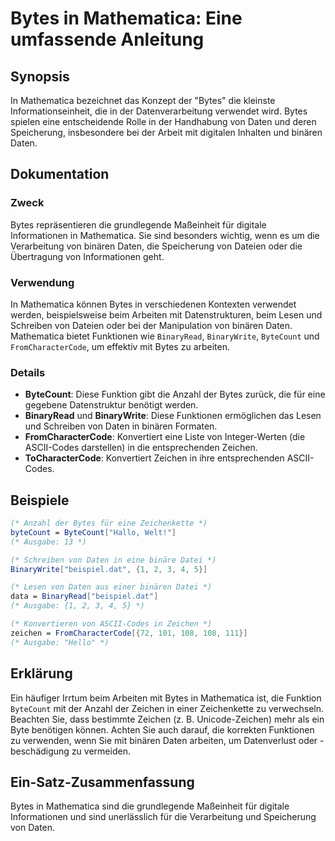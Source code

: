 <!--
Meta Description: # Bytes in Mathematica: Eine umfassende Anleitung ## Synopsis In Mathematica bezeichnet das Konzept der "Bytes" die kleinste Informationseinheit, die ...
Meta Keywords: die, von, bytes, der, daten
-->

# Bytes in Mathematica: Eine umfassende Anleitung

## Synopsis
In Mathematica bezeichnet das Konzept der "Bytes" die kleinste Informationseinheit, die in der Datenverarbeitung verwendet wird. Bytes spielen eine entscheidende Rolle in der Handhabung von Daten und deren Speicherung, insbesondere bei der Arbeit mit digitalen Inhalten und binären Daten.

## Dokumentation
### Zweck
Bytes repräsentieren die grundlegende Maßeinheit für digitale Informationen in Mathematica. Sie sind besonders wichtig, wenn es um die Verarbeitung von binären Daten, die Speicherung von Dateien oder die Übertragung von Informationen geht.

### Verwendung
In Mathematica können Bytes in verschiedenen Kontexten verwendet werden, beispielsweise beim Arbeiten mit Datenstrukturen, beim Lesen und Schreiben von Dateien oder bei der Manipulation von binären Daten. Mathematica bietet Funktionen wie `BinaryRead`, `BinaryWrite`, `ByteCount` und `FromCharacterCode`, um effektiv mit Bytes zu arbeiten.

### Details
- **ByteCount**: Diese Funktion gibt die Anzahl der Bytes zurück, die für eine gegebene Datenstruktur benötigt werden.
- **BinaryRead** und **BinaryWrite**: Diese Funktionen ermöglichen das Lesen und Schreiben von Daten in binären Formaten.
- **FromCharacterCode**: Konvertiert eine Liste von Integer-Werten (die ASCII-Codes darstellen) in die entsprechenden Zeichen.
- **ToCharacterCode**: Konvertiert Zeichen in ihre entsprechenden ASCII-Codes.

## Beispiele
```mathematica
(* Anzahl der Bytes für eine Zeichenkette *)
byteCount = ByteCount["Hallo, Welt!"]
(* Ausgabe: 13 *)

(* Schreiben von Daten in eine binäre Datei *)
BinaryWrite["beispiel.dat", {1, 2, 3, 4, 5}]

(* Lesen von Daten aus einer binären Datei *)
data = BinaryRead["beispiel.dat"]
(* Ausgabe: {1, 2, 3, 4, 5} *)

(* Konvertieren von ASCII-Codes in Zeichen *)
zeichen = FromCharacterCode[{72, 101, 108, 108, 111}]
(* Ausgabe: "Hello" *)
```

## Erklärung
Ein häufiger Irrtum beim Arbeiten mit Bytes in Mathematica ist, die Funktion `ByteCount` mit der Anzahl der Zeichen in einer Zeichenkette zu verwechseln. Beachten Sie, dass bestimmte Zeichen (z. B. Unicode-Zeichen) mehr als ein Byte benötigen können. Achten Sie auch darauf, die korrekten Funktionen zu verwenden, wenn Sie mit binären Daten arbeiten, um Datenverlust oder -beschädigung zu vermeiden.

## Ein-Satz-Zusammenfassung
Bytes in Mathematica sind die grundlegende Maßeinheit für digitale Informationen und sind unerlässlich für die Verarbeitung und Speicherung von Daten.